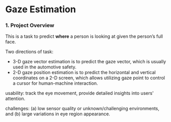 # Gaze Estimation

### 1. Project Overview

This is a task to predict **where** a person is looking at given the person’s full face. 

Two directions of task:

- 3-D gaze vector estimation is to predict the gaze vector, which is usually used in the automotive safety.
-  2-D gaze position estimation is to predict the horizontal and vertical coordinates on a 2-D screen, which allows utilizing gaze point to control a cursor for human-machine interaction.

usability: track the eye movement, provide detailed insights into users' attention.

challenges: (a) low sensor quality or unknown/challenging environments, and (b) large variations in eye region appearance.

